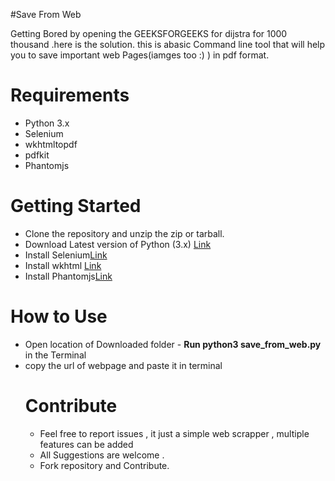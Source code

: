 #Save From Web

Getting Bored by opening the GEEKSFORGEEKS for dijstra for 1000 thousand .here is the solution.
this is abasic Command line tool that will help you to save important web Pages(iamges too :) ) in pdf format. 



<h1>Requirements</h1>
<ul>
  <li>Python 3.x</li>
  <li>Selenium</li>
  <li>wkhtmltopdf</li>
  <li>pdfkit</li>
  <li>Phantomjs</li>
</ul>

<h1>Getting Started</h1>
<ul>
    <li>Clone the repository and unzip the zip or tarball.</li>
    <li>Download Latest version of Python (3.x) <a href="https://www.python.org/downloads/"> Link </a> </li>
    <li>Install Selenium<a href="https://selenium-python.readthedocs.io/installation.html">Link</a></li>
   <li>Install wkhtml <a href="https://github.com/JazzCore/python-pdfkit/wiki/Installing-wkhtmltopdf">Link</a> </li>
    <li>Install Phantomjs<a href="https://www.vultr.com/docs/how-to-install-phantomjs-on-ubuntu-16-04">Link</a></li>
</ul>

<h1>How to Use</h1>
<ul>
  <li> Open location of Downloaded folder - <b>Run python3 save_from_web.py</b> in the Terminal </li>
  <li>copy the url of webpage and paste it in terminal</li>
<h1>Contribute</h1>
<ul>
  <li>Feel free to report issues , it just a simple web scrapper , multiple features can be added </li>
<li>All Suggestions are welcome . </li>
<li>Fork repository and Contribute. </li>
</ul>



